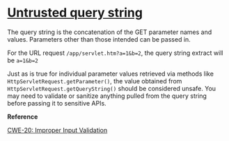 # [Untrusted query string](https://find-sec-bugs.github.io/bugs.htm#SERVLET_QUERY_STRING)

The query string is the concatenation of the GET parameter names and values. Parameters other than those intended can
be passed in.

For the URL request `/app/servlet.htm?a=1&b=2`, the query string extract will be `a=1&b=2`

Just as is true for individual parameter values retrieved via methods like `HttpServletRequest.getParameter()`,
the value obtained from `HttpServletRequest.getQueryString()` should be considered unsafe.
You may need to validate or sanitize anything pulled from the query string before passing it to sensitive APIs.

**Reference**  

[CWE-20: Improper Input Validation](https://cwe.mitre.org/data/definitions/20.html)